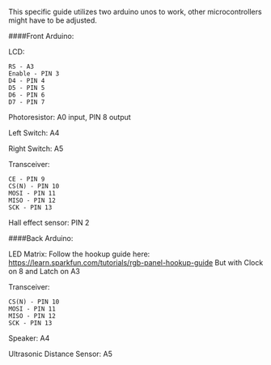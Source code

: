 This specific guide utilizes two arduino unos to work, other microcontrollers might have to be adjusted.

####Front Arduino:

  LCD:
  
    RS - A3
    Enable - PIN 3
    D4 - PIN 4
    D5 - PIN 5
    D6 - PIN 6
    D7 - PIN 7
  
  Photoresistor: A0 input, PIN 8 output
  
  Left Switch: A4
  
  Right Switch: A5
  
  Transceiver:
  
    CE - PIN 9
    CS(N) - PIN 10
    MOSI - PIN 11
    MISO - PIN 12
    SCK - PIN 13

  Hall effect sensor: PIN 2

####Back Arduino:

  LED Matrix:
    Follow the hookup guide here: https://learn.sparkfun.com/tutorials/rgb-panel-hookup-guide
    But with Clock on 8 and Latch on A3
    
  Transceiver:
  
    CS(N) - PIN 10
    MOSI - PIN 11
    MISO - PIN 12
    SCK - PIN 13
     
  Speaker: A4
  
  Ultrasonic Distance Sensor: A5
